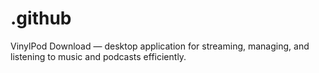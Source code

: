 # .github
VinylPod Download — desktop application for streaming, managing, and listening to music and podcasts efficiently.
